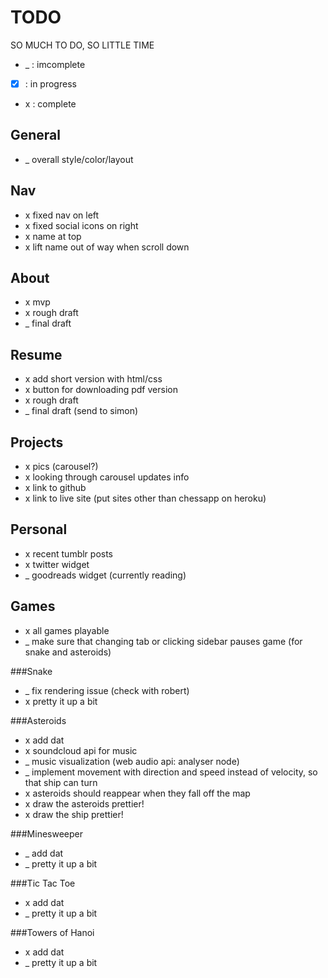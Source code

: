 TODO
====
SO MUCH TO DO, SO LITTLE TIME
*  _  : imcomplete
* [x] : in progress
*  x  : complete

General
-------
* _ overall style/color/layout

Nav
---
* x fixed nav on left
* x fixed social icons on right
* x name at top
* x lift name out of way when scroll down

About
-----
* x mvp
* x rough draft
* _ final draft

Resume
------
* x add short version with html/css
* x button for downloading pdf version
* x rough draft
* _ final draft (send to simon)

Projects
--------
* x pics (carousel?)
* x looking through carousel updates info
* x link to github
* x link to live site (put sites other than chessapp on heroku)

Personal
-------------
* x recent tumblr posts
* x twitter widget
* _ goodreads widget (currently reading)

Games
-----
* x all games playable
* _ make sure that changing tab or clicking sidebar pauses game (for snake and asteroids)

###Snake
* _ fix rendering issue (check with robert)
* x pretty it up a bit

###Asteroids
* x add dat
* x soundcloud api for music
* _ music visualization (web audio api: analyser node)
* _ implement movement with direction and speed instead of velocity, so that ship can turn
* x asteroids should reappear when they fall off the map
* x draw the asteroids prettier!
* x draw the ship prettier!

###Minesweeper
* _ add dat
* _ pretty it up a bit

###Tic Tac Toe
* x add dat
* _ pretty it up a bit

###Towers of Hanoi
* x add dat
* _ pretty it up a bit
